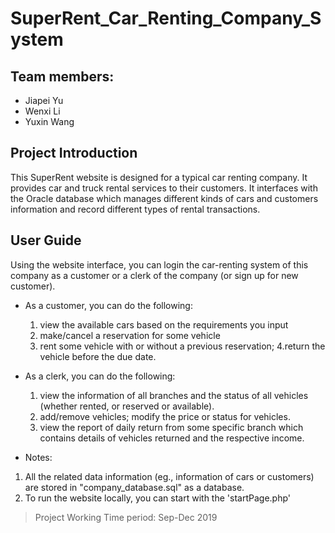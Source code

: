 # SuperRent_Car_Renting_Company_System

## Team members:
 - Jiapei Yu
 - Wenxi Li
 - Yuxin Wang

 
 ## Project Introduction
 This SuperRent website is designed for a typical car renting company. It provides car and truck rental services to their customers. It interfaces with the Oracle database which manages different kinds of cars and customers information and record different types of rental transactions.

## User Guide
Using the website interface, you can login the car-renting system of this company as a customer or a clerk of the company (or sign up for new customer).
 - As a customer, you can do the following:
    1. view the available cars based on the requirements you input
    2. make/cancel a reservation for some vehicle
    3. rent some vehicle with or without a previous reservation; 
    4.return the vehicle before the due date.
    
- As a clerk, you can do the following:
    1. view the information of all branches and the status of all vehicles (whether rented, or reserved or available).
    2. add/remove vehicles; modify the price or status for vehicles.
    3. view the report of daily return from some specific branch which contains details of vehicles returned and the respective income.
    
- Notes:
 1. All the related data information (eg., information of cars or customers) are stored in "company_database.sql" as a database.
 2. To run the website locally, you can start with the 'startPage.php'

> Project Working Time period: Sep-Dec 2019

